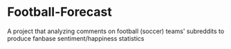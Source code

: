 # Football-Forecast
A project that analyzing comments on football (soccer) teams' subreddits to produce fanbase sentiment/happiness statistics
